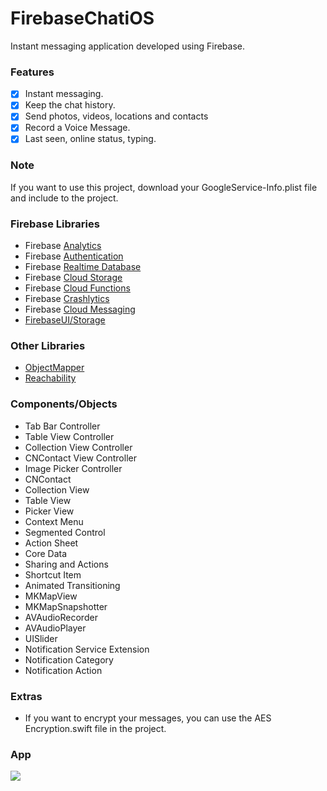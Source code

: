 # FirebaseChatiOS
Instant messaging application developed using Firebase.

### Features

- [x] Instant messaging.
- [x] Keep the chat history.
- [x] Send photos, videos, locations and contacts
- [x] Record a Voice Message.
- [x] Last seen, online status, typing.

### Note

If you want to use this project, download your GoogleService-Info.plist file and include to the project.

### Firebase Libraries

- Firebase [Analytics](https://firebase.google.com/docs/analytics/get-started?platform=ios "Analytics")
- Firebase [Authentication](https://firebase.google.com/docs/auth/ios/start "Authentication")
- Firebase [Realtime Database](https://firebase.google.com/docs/database/ios/start "Realtime Database")
- Firebase [Cloud Storage](https://firebase.google.com/docs/storage/ios/start "Cloud Storage")
- Firebase [Cloud Functions](https://firebase.google.com/docs/functions/get-started "Cloud Functions")
- Firebase [Crashlytics](https://firebase.google.com/docs/crashlytics/get-started?platform=ios "Crashlytics")
- Firebase [Cloud Messaging](https://firebase.google.com/docs/cloud-messaging/ios/client "Cloud Messaging")
- [FirebaseUI/Storage](https://github.com/firebase/FirebaseUI-iOS/tree/master/Storage "UI/Storage")

### Other Libraries

- [ObjectMapper](https://github.com/tristanhimmelman/ObjectMapper "ObjectMapper")
- [Reachability](https://github.com/ashleymills/Reachability.swift "Reachability")


### Components/Objects

- Tab Bar Controller
- Table View Controller
- Collection View Controller
- CNContact View Controller
- Image Picker Controller
- CNContact
- Collection View
- Table View
- Picker View
- Context Menu
- Segmented Control
- Action Sheet
- Core Data
- Sharing and Actions
- Shortcut Item
- Animated Transitioning
- MKMapView
- MKMapSnapshotter
- AVAudioRecorder
- AVAudioPlayer
- UISlider
- Notification Service Extension
- Notification Category
- Notification Action

### Extras

- If you want to encrypt your messages, you can use the AES Encryption.swift file in the project.

### App

![](https://github.com/kasimoz/app_name/blob/master/app.gif)






